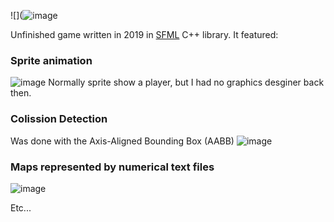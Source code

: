 ![](![image](https://github.com/user-attachments/assets/7f70608c-1745-4c5f-b00e-7d28305399db)


Unfinished game written in 2019 in [SFML](https://www.sfml-dev.org) C++ library. 
It featured:

### Sprite animation
![image](https://github.com/user-attachments/assets/6dbef021-a1fb-47fc-9c63-5fad06a88901)
Normally sprite show a player, but I had no graphics desginer back then.

### Colission Detection

Was done with the Axis-Aligned Bounding Box (AABB)
![image](https://github.com/user-attachments/assets/3ad44884-a892-400f-be8e-6e0888a82b0f)

### Maps represented by numerical text files
![image](https://github.com/user-attachments/assets/531d561c-a5f9-48e4-a34b-8ecbcd892b6d)

Etc...
